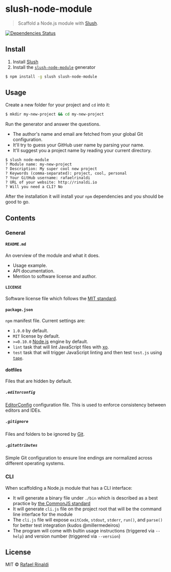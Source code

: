 # slush-node-module

> Scaffold a Node.js module with [Slush](http://slushjs.github.io).

[![Dependencies Status](https://david-dm.org/rafaelrinaldi/slush-node-module.svg)](https://david-dm.org/rafaelrinaldi/slush-node-module)

## Install

1. Install [Slush](http://slushjs.github.io)
2. Install the [`slush-node-module`](http://slushjs.github.io) generator

```sh
$ npm install -g slush slush-node-module
```

## Usage

Create a new folder for your project and `cd` into it:

```sh
$ mkdir my-new-project && cd my-new-project
```

Run the generator and answer the questions.

* The author's name and email are fetched from your global Git configuration.
* It'll try to guess your GitHub user name by parsing your name.
* It'll suggest you a project name by reading your current directory.

```
$ slush node-module
? Module name: my-new-project
? Description: My super cool new project
? Keywords (comma-separated): project, cool, personal
? Your GitHub username: rafaelrinaldi
? URL of your website: http://rinaldi.io
? Will you need a CLI? No
```

After the installation it will install your `npm` dependencies and you should be good to go.

## Contents

### General

#### `README.md`

An overview of the module and what it does.

* Usage example.
* API documentation.
* Mention to software license and author.

#### `LICENSE`

Software license file which follows the [MIT standard](http://opensource.org/licenses/MIT).

#### `package.json`

`npm` manifest file. Current settings are:

* `1.0.0` by default.
* `MIT` license by default.
* `>=0.10.0` [Node.js](http://nodejs.org) engine by default.
* `lint` task that will lint JavaScript files with [xo](https://github.com/sindresorhus/xo).
* `test` task that will trigger JavaScript linting and then test `test.js` using [`tape`](https://github.com/substack/tape).

#### dotfiles

Files that are hidden by default.

##### `.editorconfig`

[EditorConfig](http://editorconfig.org) configuration file. This is used to enforce consistency between editors and IDEs.

##### `.gitignore`

Files and folders to be ignored by [Git](https://git-scm.com).

##### `.gitattributes`

Simple Git configuration to ensure line endings are normalized across different operating systems.

### CLI

When scaffolding a Node.js module that has a CLI interface:

* It will generate a binary file under `./bin` which is described as a best practice by [the CommonJS standard](http://wiki.commonjs.org/wiki/Packages/1.1#Package_Directory_Layout)
* It will generate `cli.js` file on the project root that will be the command line interface for the module
* The `cli.js` file will expose `exitCode`, `stdout`, `stderr`, `run()`, and `parse()` for better test integration (kudos @millermedeiros) 
* The program will come with bultin usage instructions (triggered via `--help`) and version number (triggered via `--version`)

## License

MIT © [Rafael Rinaldi](http://rinaldi.io)
